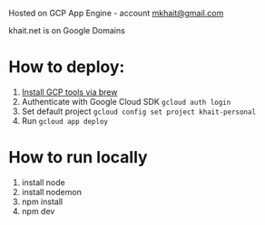 Hosted on GCP App Engine - account mkhait@gmail.com

khait.net is on Google Domains


# How to deploy:

1. [Install GCP tools via brew](https://formulae.brew.sh/cask/google-cloud-sdk)
2. Authenticate with Google Cloud SDK `gcloud auth login`
3. Set default project `gcloud config set project khait-personal`
4. Run `gcloud app deploy`


# How to run locally

1. install node
2. install nodemon
3. npm install
4. npm dev